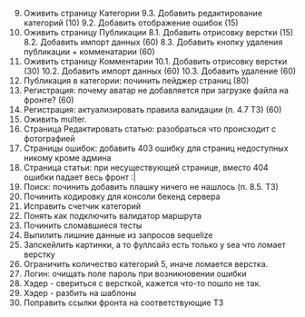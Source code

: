 9. Оживить страницу Категории 
9.3. Добавить редактирование категорий (10)
9.2. Добавить отображение ошибок (15)
8. Оживить страницу Публикации
8.1. Добавить отрисовку верстки (15)
8.2. Добавить импорт данных (60)
8.3. Добавить кнопку удаления публикации + комменатарии (60)
10. Оживить страницу Комментарии
10.1. Добавить отрисовку верстки (30)
10.2. Добавить импорт данных (60)
10.3. Добавить удаление (60)
5. Публикация в категории: починить пейджер страниц (80)
2. Регистрация: почему аватар не добавляется при загрузке файла на фронте? (60)
2. Регистрация: актуализировать правила валидации (п. 4.7 ТЗ) (60)
1. Оживить multer.
11. Страница Редактировать статью: разобраться что происходит с фотографией
7. Страницы ошибок: добавить 403 ошибку для страниц недоступных никому кроме админа
4. Страница статьи: при несуществующей странице, вместо 404 ошибки падает весь фронт :|
6. Поиск: починить добавить плашку ничего не нашлось (п. 8.5. ТЗ)
5. Починить кодировку для консоли бекенд сервера
10. Исправить счетчик категорий
8. Понять как подключить валидатор маршрута
6. Починить сломавшиеся тесты
9. Выпилить лишние данные из запросов sequelize
3. Запскейлить картинки, а то фуллсайз есть только у sea что ломает верстку
4. Ограничить количество категорий 5, иначе ломается верстка.
3. Логин: очищать поле пароль при возникновении ошибки
2. Хэдер - свериться с версткой, кажется что-то пошло не так.
2. Хэдер - разбить на шаблоны
12. Поправить ссылки фронта на соответствующие ТЗ


